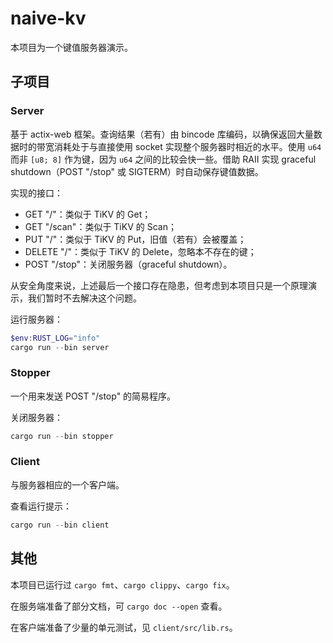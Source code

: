 # naive-kv

本项目为一个键值服务器演示。

## 子项目

### Server

基于 actix-web 框架。查询结果（若有）由 bincode 库编码，以确保返回大量数据时的带宽消耗处于与直接使用 socket 实现整个服务器时相近的水平。使用 ``u64`` 而非 ``[u8; 8]`` 作为键，因为 ``u64`` 之间的比较会快一些。借助 RAII 实现 graceful shutdown（POST "/stop" 或 SIGTERM）时自动保存键值数据。

实现的接口：
* GET "/"：类似于 TiKV 的 Get；
* GET "/scan"：类似于 TiKV 的 Scan；
* PUT "/"：类似于 TiKV 的 Put，旧值（若有）会被覆盖；
* DELETE "/"：类似于 TiKV 的 Delete，忽略本不存在的键；
* POST "/stop"：关闭服务器（graceful shutdown）。

从安全角度来说，上述最后一个接口存在隐患，但考虑到本项目只是一个原理演示，我们暂时不去解决这个问题。

运行服务器：

```powershell
$env:RUST_LOG="info"
cargo run --bin server
```

### Stopper

一个用来发送 POST "/stop" 的简易程序。

关闭服务器：
```powershell
cargo run --bin stopper
```

### Client

与服务器相应的一个客户端。

查看运行提示：
```powershell
cargo run --bin client
```

## 其他

本项目已运行过 ``cargo fmt``、``cargo clippy``、``cargo fix``。

在服务端准备了部分文档，可 ``cargo doc --open`` 查看。

在客户端准备了少量的单元测试，见 ``client/src/lib.rs``。
